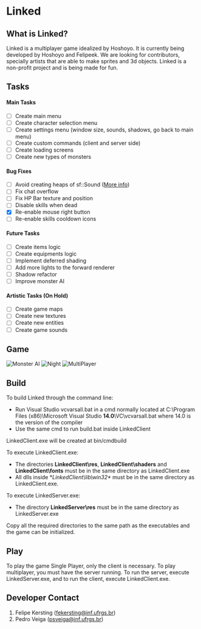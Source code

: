 # Linked

## What is Linked?
Linked is a multiplayer game idealized by Hoshoyo. It is currently being developed by Hoshoyo and Felipeek. We are looking for contributors, specially artists that are able to make sprites and 3d objects. Linked is a non-profit project and is being made for fun.

## Tasks

#### Main Tasks
- [ ] Create main menu
- [ ] Create character selection menu
- [ ] Create settings menu (window size, sounds, shadows, go back to main menu)
- [ ] Create custom commands (client and server side)
- [ ] Create loading screens
- [ ] Create new types of monsters

#### Bug Fixes
- [ ] Avoid creating heaps of sf::Sound ([More info](http://stackoverflow.com/questions/26265964/sfml-internal-openal-error#_=_))
- [ ] Fix chat overflow
- [ ] Fix HP Bar texture and position
- [ ] Disable skills when dead
- [x] Re-enable mouse right button
- [ ] Re-enable skills cooldown icons

#### Future Tasks
- [ ] Create items logic
- [ ] Create equipments logic
- [ ] Implement deferred shading
- [ ] Add more lights to the forward renderer
- [ ] Shadow refactor
- [ ] Improve monster AI

#### Artistic Tasks (On Hold)
- [ ] Create game maps
- [ ] Create new textures
- [ ] Create new entities
- [ ] Create game sounds

## Game
![Monster AI](http://puu.sh/kRoVu/7463202ad3.jpg)
![Night](http://puu.sh/kVyID/37992b7699.jpg)
![MultiPlayer](http://puu.sh/kVyA1/de09997992.jpg)

## Build
To build Linked through the command line:

- Run Visual Studio vcvarsall.bat in a cmd normally located at C:\Program Files (x86)\Microsoft Visual Studio **14.0**\VC\vcvarsall.bat where 14.0 is the version of the compiler
- Use the same cmd to run build.bat inside LinkedClient

LinkedClient.exe will be created at bin/cmdbuild

To execute LinkedClient.exe:
- The directories **LinkedClient\res**, **LinkedClient\shaders** and **LinkedClient\fonts** must be in the same directory as LinkedClient.exe
- All dlls inside **LinkedClient\lib\win32\** must be in the same directory as LinkedClient.exe.

To execute LinkedServer.exe:
- The directory **LinkedServer\res** must be in the same directory as LinkedServer.exe

Copy all the required directories to the same path as the executables and the game can be initialized.

## Play
To play the game Single Player, only the client is necessary. To play multiplayer, you must have the server running. To run the server, execute LinkedServer.exe, and to run the client, execute LinkedClient.exe.

## Developer Contact
1. Felipe Kersting (fekersting@inf.ufrgs.br)
2. Pedro Veiga (psveiga@inf.ufrgs.br)
